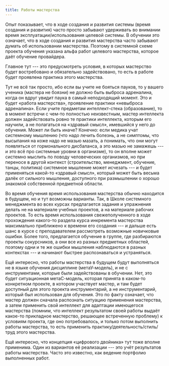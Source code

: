 ```yaml
---
title: Работы мастерства
---
```


Опыт показывает, что в ходе создания и развития системы (время создания
и развития) часто просто забывают удерживать во внимании время
эксплуатации/использования целевой системы. В обучении это означает, что
в ходе создания и развития мастерства часто забывают думать об
использовании мастерства. Поэтому в системной схеме проекта обучения
указана альфа работ целевого мастерства, которое даёт обучение
провайдера.

Главное тут --- это предусмотреть условия, в которых мастерство будет
востребовано и обязательно задействовано, то есть в работе будет
проявлена практика этого мастерства.

Тут не всё так просто, ибо если вы учите не бояться пауков, то у вашего
ученика (мастера не боязни) не должно быть выброса адреналина, когда он
вдруг увидит паука в самый неподходящий момент. Это и будет «работа
мастерства», проявление практики «невыброса адреналина». Если учите
предметам интеллект-стека (образование), то в момент встречи с чем-то
полностью неизвестным, мастер интеллекта должен задействовать ровно те
практики интеллекта, которым его научили, а не полагаться на «здравый
смысл», имевшийся у него до обучения. Может ли быть иначе? Конечно: если
медика учат системному мышлению (что надо лечить болезнь, а не симптомы,
что высыпания на коже надо не мазью мазать, а понимать, что они могут
появляться от гормонального дисбаланса, а это мазью не замажешь --- и
это всё про системные уровни в организме), то он вполне может системно
мыслить по поводу человеческих организмов, но при переносе в другой
контекст (строительство, менеджмент, обучение, танцы, политика)
системное мышление может исчезать --- и будет применяться какой-то
«здравый смысл», который может быть весьма далёк от сильного мышления,
доступного при размышлении о хорошо знакомой собственной предметной
области.

Во время обучения время использования мастерства обычно находится в
будущем, но и тут возможны варианты. Так, в Школе системного менеджмента
во всех курсах предлагается задания и упражнения делать не на материале
учебных проектов, а на материале рабочих проектов. То есть время
использования свежеполученного в ходе прохождения какого-то раздела
курса инкремента мастерства максимально приближено к времени его
создания --- и дальше есть шанс в курсе с преподавателем рассмотреть
возможные новичковые ошибки. Более того, предлагается обучение в группе,
где разбираются проекты сокурсников, а они все из разных предметных
областей, поэтому одни и те же ошибки мышления наблюдаются в разных
контекстах --- и начинают быстрее распознаваться и устраняться.

Ещё интересно, что работы мастерства в будущем будут выполняться не в
языке обучения дисциплине (метаУ-модель), и не с инструментами, которые
были задействованы в обучении. Нет, это будет ситуационная метаС-модель,
которая принята в каком-то конкретном проекте, в котором участвует
мастер, и там будет доступный для этого проекта инструментарий, а не
инструментарий, который был использован для обучения. Это по факту
означает, что мастер должен сначала распознать ситуацию применения
мастерства, а затем применить свой интеллект для адаптации имеющегося
мастерства (помним, что интеллект результатом своей работы выдаёт
какое-то прикладное мастерство, решающее встреченную проблему) к
условиям проекта, где оно потребовалось, и только потом выполнить работы
мастерства, то есть применить практику/деятельность/стиль/труд этого
мастерства.

Ещё интересно, что концепция «цифрового двойника» тут тоже вполне
применима. Один из вариантов её реализации --- это учёт результатов
работы мастерства. Часто это известно, как ведение портфолио выполненных
работ.
